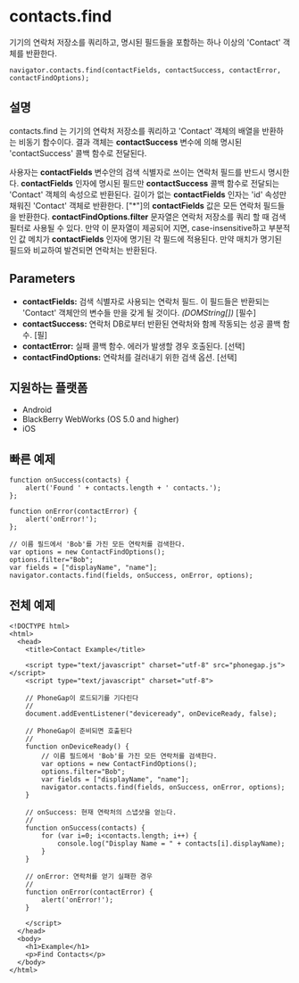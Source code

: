 contacts.find
=============

기기의 연락처 저장소를 쿼리하고, 명시된 필드들을 포함하는 하나 이상의 'Contact' 객체를 반환한다.

    navigator.contacts.find(contactFields, contactSuccess, contactError, contactFindOptions);

설명
-----------

contacts.find 는 기기의 연락처 저장소를 쿼리하고 'Contact' 객체의 배열을 반환하는 비동기 함수이다. 결과 객체는 __contactSuccess__ 변수에 의해 명시된 'contactSuccess' 콜백 함수로 전달된다.

사용자는 __contactFields__ 변수안의 검색 식별자로 쓰이는 연락처 필드를 반드시 명시한다. __contactFields__ 인자에 명시된 필드만 __contactSuccess__ 콜백 함수로 전달되는 'Contact' 객체의 속성으로 반환된다. 길이가 없는 __contactFields__ 인자는 'id' 속성만 채워진 'Contact' 객체로 반환한다. ["*"]의 __contactFields__ 값은 모든 연락처 필드들을 반환한다.
__contactFindOptions.filter__ 문자열은 연락처 저장소를 쿼리 할 때 검색 필터로 사용될 수 있다. 만약 이 문자열이 제공되어 지면, case-insensitive하고 부분적인 값 메치가 __contactFields__ 인자에 명기된 각 필드에 적용된다. 만약 매치가 명기된 필드와 비교하여 발견되면 연락처는 반환된다.

Parameters
----------

- __contactFields:__ 검색 식별자로 사용되는 연락처 필드. 이 필드들은 반환되는 'Contact' 객체안의 변수들 만을 갖게 될 것이다. _(DOMString[])_ [필수]
- __contactSuccess:__ 연락처 DB로부터 반환된 연락처와 함께 작동되는 성공 콜백 함수. [필] 
- __contactError:__ 실패 콜백 함수. 에러가 발생할 경우 호출된다. [선택]
- __contactFindOptions:__ 연락처를 걸러내기 위한 검색 옵션. [선택]

지원하는 플랫폼
-------------------

- Android
- BlackBerry WebWorks (OS 5.0 and higher)
- iOS

빠른 예제
-------------

    function onSuccess(contacts) {
        alert('Found ' + contacts.length + ' contacts.');
    };

    function onError(contactError) {
        alert('onError!');
    };

    // 이름 필드에서 'Bob'를 가진 모든 연락처를 검색한다.
    var options = new ContactFindOptions();
	options.filter="Bob"; 
	var fields = ["displayName", "name"];
    navigator.contacts.find(fields, onSuccess, onError, options);

전체 예제
------------

    <!DOCTYPE html>
    <html>
      <head>
        <title>Contact Example</title>

        <script type="text/javascript" charset="utf-8" src="phonegap.js"></script>
        <script type="text/javascript" charset="utf-8">

        // PhoneGap이 로드되기를 기다린다
        //
        document.addEventListener("deviceready", onDeviceReady, false);

        // PhoneGap이 준비되면 호출된다
        //
        function onDeviceReady() {
		    // 이름 필드에서 'Bob'를 가진 모든 연락처를 검색한다.
		    var options = new ContactFindOptions();
			options.filter="Bob"; 
			var fields = ["displayName", "name"];
		    navigator.contacts.find(fields, onSuccess, onError, options);
        }
    
        // onSuccess: 현재 연락처의 스냅샷을 얻는다.
        //
        function onSuccess(contacts) {
			for (var i=0; i<contacts.length; i++) {
				console.log("Display Name = " + contacts[i].displayName);
			}
        }
    
        // onError: 연락처를 얻기 실패한 경우
        //
        function onError(contactError) {
            alert('onError!');
        }

        </script>
      </head>
      <body>
        <h1>Example</h1>
        <p>Find Contacts</p>
      </body>
    </html>
    

